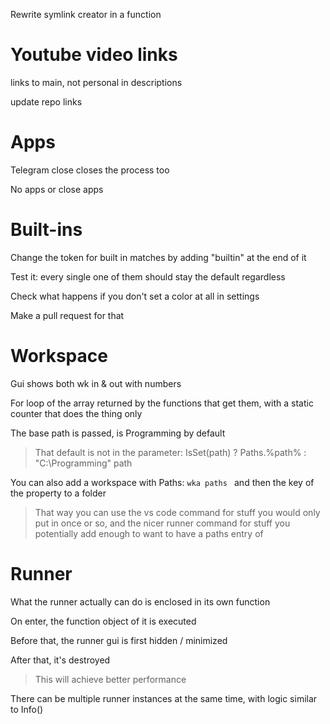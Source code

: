 ﻿Rewrite symlink creator in a function

# Youtube video links

links to main, not personal in descriptions

update repo links

# Apps

Telegram close closes the process too

No apps or close apps

# Built-ins

Change the token for built in matches by adding "builtin" at the end of it

Test it: every single one of them should stay the default regardless

Check what happens if you don't set a color at all in settings

Make a pull request for that

# Workspace

Gui shows both wk in & out with numbers

For loop of the array returned by the functions that get them, with a static counter that does the thing only

The base path is passed, is Programming by default

> That default is not in the parameter: IsSet(path) ? Paths.%path% : "C:\Programming\" path

You can also add a workspace with Paths: `wka paths ` and then the key of the property to a folder

> That way you can use the vs code command for stuff you would only put in once or so, and the nicer runner command for stuff you potentially add enough to want to have a paths entry of

# Runner

What the runner actually can do is enclosed in its own function

On enter, the function object of it is executed

Before that, the runner gui is first hidden / minimized

After that, it's destroyed

> This will achieve better performance

There can be multiple runner instances at the same time, with logic similar to Info()